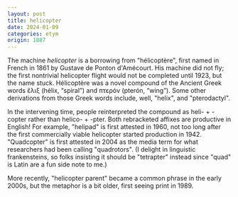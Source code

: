 ```yaml
---
layout: post
title: helicopter
date: 2024-01-09
categories: etym
origin: 1887
---
```

The machine *helicopter* is a borrowing from "hélicoptère", first named in French in 1861 by Gustave de Ponton d'Amécourt. His machine did not fly; the first nontrivial helicopter flight would not be completed until 1923, but the name stuck. Hélicoptère was a novel compound of the Ancient Greek words ἕλιξ (hélix, “spiral”) and πτερόν (pterón, “wing”). Some other derivations from those Greek words include, well, "helix", and "pterodactyl".

In the intervening time, people reinterpreted the compound as heli- + -copter rather than helico- + -pter. Both rebracketed affixes are productive in English! For example, "helipad" is first attested in 1960, not too long after the first commercially viable helicopter started production in 1942. "Quadcopter" is first attested in 2004 as the media term for what researchers had been calling "quadrotors".  (I delight in linguistic frankensteins, so folks insisting it should be "tetrapter" instead since "quad" is Latin are a fun side note to me.)

More recently, "helicopter parent" became a common phrase in the early 2000s, but the metaphor is a bit older, first seeing print in 1989.
